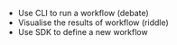 - Use CLI to run a workflow (debate)
- Visualise the results of workflow (riddle)
- Use SDK to define a new workflow
